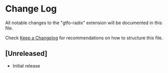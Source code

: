 # Change Log

All notable changes to the "gtfo-radix" extension will be documented in this file.

Check [Keep a Changelog](http://keepachangelog.com/) for recommendations on how to structure this file.

## [Unreleased]

- Initial release